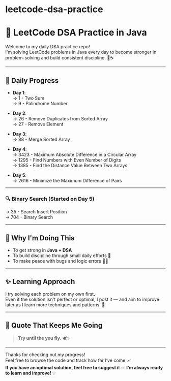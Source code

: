 # leetcode-dsa-practice
# 🚀 LeetCode DSA Practice in Java

Welcome to my daily DSA practice repo!  
I'm solving LeetCode problems in Java every day to become stronger in problem-solving and build consistent discipline. 🧠☕

---
## 📅 Daily Progress

- **Day 1**:  
  → 1 - Two Sum  
  → 9 - Palindrome Number  

- **Day 2**:  
  → 26 - Remove Duplicates from Sorted Array  
  → 27 - Remove Element  

- **Day 3**:  
  → 88 - Merge Sorted Array  

- **Day 4**:  
  → 3423 - Maximum Absolute Difference in a Circular Array  
  → 1295 - Find Numbers with Even Number of Digits  
  → 1385 - Find the Distance Value Between Two Arrays

 - **Day 5**:  
  → 2616 - Minimize the Maximum Difference of Pairs  

---

### 🔍 Binary Search (Started on Day 5)

→ 35 - Search Insert Position  
→ 704 - Binary Search

---

## 🚀 Why I'm Doing This

- To get strong in **Java + DSA**
- To build discipline through small daily efforts 🧱
- To make peace with bugs and logic errors 😤🐞

---

## ✨ Learning Approach

I try solving each problem on my own first.  
Even if the solution isn't perfect or optimal, I post it — and aim to improve later as I learn more techniques and patterns. 🚧

---

## 📖 Quote That Keeps Me Going

> **Try until the you fly.** 🕊️✨

---

Thanks for checking out my progress!  
Feel free to browse the code and track how far I’ve come 📈  
**If you have an optimal solution, feel free to suggest it — I’m always ready to learn and improve!** 💡
